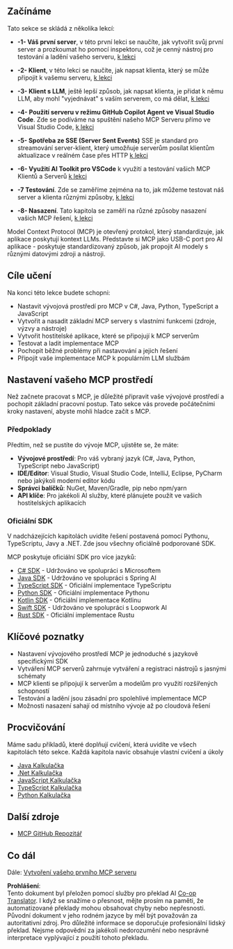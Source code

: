 <!--
CO_OP_TRANSLATOR_METADATA:
{
  "original_hash": "8fdd5786214b32ad33d8b5cf9012a0f7",
  "translation_date": "2025-05-17T08:14:28+00:00",
  "source_file": "03-GettingStarted/README.md",
  "language_code": "cs"
}
-->
## Začínáme  

Tato sekce se skládá z několika lekcí:

- **-1- Váš první server**, v této první lekci se naučíte, jak vytvořit svůj první server a prozkoumat ho pomocí inspektoru, což je cenný nástroj pro testování a ladění vašeho serveru, [k lekci](/03-GettingStarted/01-first-server/README.md)

- **-2- Klient**, v této lekci se naučíte, jak napsat klienta, který se může připojit k vašemu serveru, [k lekci](/03-GettingStarted/02-client/README.md)

- **-3- Klient s LLM**, ještě lepší způsob, jak napsat klienta, je přidat k němu LLM, aby mohl "vyjednávat" s vaším serverem, co má dělat, [k lekci](/03-GettingStarted/03-llm-client/README.md)

- **-4- Použití serveru v režimu GitHub Copilot Agent ve Visual Studio Code**. Zde se podíváme na spuštění našeho MCP Serveru přímo ve Visual Studio Code, [k lekci](/03-GettingStarted/04-vscode/README.md)

- **-5- Spotřeba ze SSE (Server Sent Events)** SSE je standard pro streamování server-klient, který umožňuje serverům posílat klientům aktualizace v reálném čase přes HTTP [k lekci](/03-GettingStarted/05-sse-server/README.md)

- **-6- Využití AI Toolkit pro VSCode** k využití a testování vašich MCP Klientů a Serverů [k lekci](/03-GettingStarted/06-aitk/README.md)

- **-7 Testování**. Zde se zaměříme zejména na to, jak můžeme testovat náš server a klienta různými způsoby, [k lekci](/03-GettingStarted/07-testing/README.md)

- **-8- Nasazení**. Tato kapitola se zaměří na různé způsoby nasazení vašich MCP řešení, [k lekci](/03-GettingStarted/08-deployment/README.md)


Model Context Protocol (MCP) je otevřený protokol, který standardizuje, jak aplikace poskytují kontext LLMs. Představte si MCP jako USB-C port pro AI aplikace - poskytuje standardizovaný způsob, jak propojit AI modely s různými datovými zdroji a nástroji.

## Cíle učení

Na konci této lekce budete schopni:

- Nastavit vývojová prostředí pro MCP v C#, Java, Python, TypeScript a JavaScript
- Vytvořit a nasadit základní MCP servery s vlastními funkcemi (zdroje, výzvy a nástroje)
- Vytvořit hostitelské aplikace, které se připojují k MCP serverům
- Testovat a ladit implementace MCP
- Pochopit běžné problémy při nastavování a jejich řešení
- Připojit vaše implementace MCP k populárním LLM službám

## Nastavení vašeho MCP prostředí

Než začnete pracovat s MCP, je důležité připravit vaše vývojové prostředí a pochopit základní pracovní postup. Tato sekce vás provede počátečními kroky nastavení, abyste mohli hladce začít s MCP.

### Předpoklady

Předtím, než se pustíte do vývoje MCP, ujistěte se, že máte:

- **Vývojové prostředí**: Pro váš vybraný jazyk (C#, Java, Python, TypeScript nebo JavaScript)
- **IDE/Editor**: Visual Studio, Visual Studio Code, IntelliJ, Eclipse, PyCharm nebo jakýkoli moderní editor kódu
- **Správci balíčků**: NuGet, Maven/Gradle, pip nebo npm/yarn
- **API klíče**: Pro jakékoli AI služby, které plánujete použít ve vašich hostitelských aplikacích


### Oficiální SDK

V nadcházejících kapitolách uvidíte řešení postavená pomocí Pythonu, TypeScriptu, Javy a .NET. Zde jsou všechny oficiálně podporované SDK.

MCP poskytuje oficiální SDK pro více jazyků:
- [C# SDK](https://github.com/modelcontextprotocol/csharp-sdk) - Udržováno ve spolupráci s Microsoftem
- [Java SDK](https://github.com/modelcontextprotocol/java-sdk) - Udržováno ve spolupráci s Spring AI
- [TypeScript SDK](https://github.com/modelcontextprotocol/typescript-sdk) - Oficiální implementace TypeScriptu
- [Python SDK](https://github.com/modelcontextprotocol/python-sdk) - Oficiální implementace Pythonu
- [Kotlin SDK](https://github.com/modelcontextprotocol/kotlin-sdk) - Oficiální implementace Kotlinu
- [Swift SDK](https://github.com/modelcontextprotocol/swift-sdk) - Udržováno ve spolupráci s Loopwork AI
- [Rust SDK](https://github.com/modelcontextprotocol/rust-sdk) - Oficiální implementace Rustu

## Klíčové poznatky

- Nastavení vývojového prostředí MCP je jednoduché s jazykově specifickými SDK
- Vytváření MCP serverů zahrnuje vytváření a registraci nástrojů s jasnými schématy
- MCP klienti se připojují k serverům a modelům pro využití rozšířených schopností
- Testování a ladění jsou zásadní pro spolehlivé implementace MCP
- Možnosti nasazení sahají od místního vývoje až po cloudová řešení

## Procvičování

Máme sadu příkladů, které doplňují cvičení, která uvidíte ve všech kapitolách této sekce. Každá kapitola navíc obsahuje vlastní cvičení a úkoly

- [Java Kalkulačka](./samples/java/calculator/README.md)
- [.Net Kalkulačka](../../../03-GettingStarted/samples/csharp)
- [JavaScript Kalkulačka](./samples/javascript/README.md)
- [TypeScript Kalkulačka](./samples/typescript/README.md)
- [Python Kalkulačka](../../../03-GettingStarted/samples/python)

## Další zdroje

- [MCP GitHub Repozitář](https://github.com/microsoft/mcp-for-beginners)

## Co dál

Dále: [Vytvoření vašeho prvního MCP serveru](/03-GettingStarted/01-first-server/README.md)

**Prohlášení**:  
Tento dokument byl přeložen pomocí služby pro překlad AI [Co-op Translator](https://github.com/Azure/co-op-translator). I když se snažíme o přesnost, mějte prosím na paměti, že automatizované překlady mohou obsahovat chyby nebo nepřesnosti. Původní dokument v jeho rodném jazyce by měl být považován za autoritativní zdroj. Pro důležité informace se doporučuje profesionální lidský překlad. Nejsme odpovědní za jakékoli nedorozumění nebo nesprávné interpretace vyplývající z použití tohoto překladu.